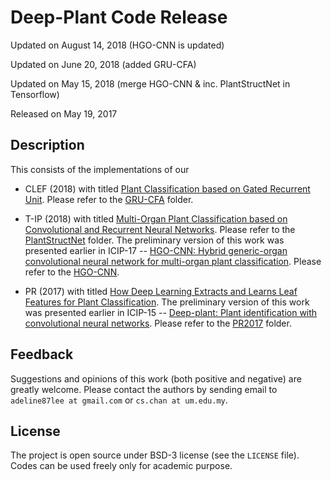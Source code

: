 
# Deep-Plant Code Release
Updated on August 14, 2018 (HGO-CNN is updated)

Updated on June 20, 2018 (added GRU-CFA)

Updated on May 15, 2018 (merge HGO-CNN & inc. PlantStructNet in Tensorflow)

Released on May 19, 2017

## Description

This consists of the implementations of our 

* CLEF (2018) with titled [Plant Classification based on Gated Recurrent Unit](http://cs-chan.com/doc/CLEF2018.pdf). Please refer to the [GRU-CFA](https://github.com/cs-chan/Deep-Plant/tree/master/GRU-CFA) folder.

* T-IP (2018) with titled [Multi-Organ Plant Classification based on Convolutional and Recurrent Neural Networks](http://cs-chan.com/doc/TIP_Plant.pdf). Please refer to the [PlantStructNet](https://github.com/cs-chan/Deep-Plant/tree/master/PlantStructNet) folder. The preliminary version of this work was presented earlier in ICIP-17 -- [HGO-CNN: Hybrid generic-organ convolutional neural network for multi-organ plant classification](http://cs-chan.com/doc/ICIP_CR.pdf). Please refer to the [HGO-CNN](https://github.com/cs-chan/Deep-Plant/tree/master/HGO-CNN).

* PR (2017) with titled [How Deep Learning Extracts and Learns Leaf Features for Plant Classification](http://cs-chan.com/doc/PR2017.pdf). The preliminary version of this work was presented earlier in ICIP-15 -- [Deep-plant: Plant identification with convolutional neural networks](http://cs-chan.com/doc/150608425v1.pdf). Please refer to the [PR2017](https://github.com/cs-chan/Deep-Plant/tree/master/PR2017) folder.

## Feedback
Suggestions and opinions of this work (both positive and negative) are greatly welcome. Please contact the authors by sending email to
`adeline87lee at gmail.com` or `cs.chan at um.edu.my`.

## License
The project is open source under BSD-3 license (see the ``` LICENSE ``` file). Codes can be used freely only for academic purpose.
